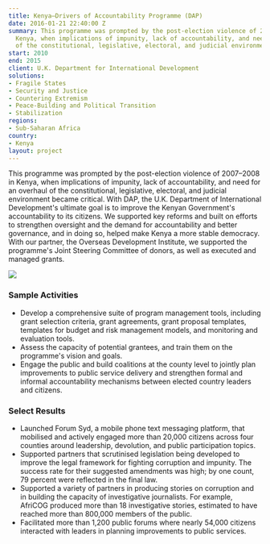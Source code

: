 ```yaml
---
title: Kenya—Drivers of Accountability Programme (DAP)
date: 2016-01-21 22:40:00 Z
summary: This programme was prompted by the post-election violence of 2007–2008 in
  Kenya, when implications of impunity, lack of accountability, and need for an overhaul
  of the constitutional, legislative, electoral, and judicial environment became critical.
start: 2010
end: 2015
client: U.K. Department for International Development
solutions:
- Fragile States
- Security and Justice
- Countering Extremism
- Peace-Building and Political Transition
- Stabilization
regions:
- Sub-Saharan Africa
country:
- Kenya
layout: project
---
```


This programme was prompted by the post-election violence of 2007–2008 in Kenya, when implications of impunity, lack of accountability, and need for an overhaul of the constitutional, legislative, electoral, and judicial environment became critical. With DAP, the U.K. Department of International Development's ultimate goal is to improve the Kenyan Government's accountability to its citizens. We supported key reforms and built on efforts to strengthen oversight and the demand for accountability and better governance, and in doing so, helped make Kenya a more stable democracy. With our partner, the Overseas Development Institute, we supported the programme's Joint Steering Committee of donors, as well as executed and managed grants.

![][1]

###  Sample Activities

* Develop a comprehensive suite of program management tools, including grant selection criteria, grant agreements, grant proposal templates, templates for budget and risk management models, and monitoring and evaluation tools.
* Assess the capacity of potential grantees, and train them on the programme's vision and goals.
* Engage the public and build coalitions at the county level to jointly plan improvements to public service delivery and strengthen formal and informal accountability mechanisms between elected country leaders and citizens.

###  Select Results

* Launched Forum Syd, a mobile phone text messaging platform, that mobilised and actively engaged more than 20,000 citizens across four counties around leadership, devolution, and public participation topics. 
* Supported partners that scrutinised legislation being developed to
improve the legal framework for fighting corruption and impunity. The success rate for their suggested amendments was high; by one count, 79 percent were reflected in the final law.
* Supported a variety of partners in producing stories on corruption and in building the capacity of investigative journalists. For example, AfriCOG produced more than 18 investigative stories, estimated to have reached more than 800,000 members of the public.
* Facilitated more than 1,200 public forums where nearly 54,000 citizens interacted with leaders in planning improvements to public services.

[1]: https://assetify-dai.com/projects/Kenya----Drivers-of-Accountability-Programme.jpg
